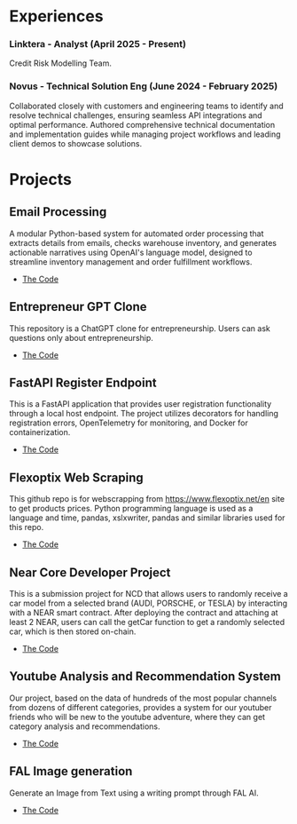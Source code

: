 # Experiences

### Linktera - Analyst  (April 2025 - Present)
Credit Risk Modelling Team.

### Novus - Technical Solution Eng  (June 2024 - February 2025)
Collaborated closely with customers and engineering teams to identify and resolve technical challenges, ensuring seamless API
integrations and optimal performance. Authored comprehensive technical documentation and implementation guides while
managing project workflows and leading client demos to showcase solutions.

# Projects

## Email Processing
A modular Python-based system for automated order processing that extracts details from emails, checks warehouse inventory, and generates actionable narratives using OpenAI's language model, designed to streamline inventory management and order fulfillment workflows.
- [The Code](https://github.com/venturero/email_processing)
  
## Entrepreneur GPT Clone 
This repository is a ChatGPT clone for entrepreneurship. Users can ask questions only about entrepreneurship. 
- [The Code](https://github.com/venturero/Entrepreneur_GPT)

## FastAPI Register Endpoint
This is a FastAPI application that provides user registration functionality through a local host endpoint. The project utilizes decorators for handling registration errors, OpenTelemetry for monitoring, and Docker for containerization.
- [The Code](https://github.com/venturero/FastAPI_register)

## Flexoptix Web Scraping
This github repo is for webscrapping from https://www.flexoptix.net/en site to get products prices. Python programming language is used as a language and time, pandas, xslxwriter, pandas and similar libraries used for this repo.
- [The Code](https://github.com/venturero/Flexoptix-Web-Scraping)

## Near Core Developer Project
This is a submission project for NCD that allows users to randomly receive a car model from a selected brand (AUDI, PORSCHE, or TESLA) by interacting with a NEAR smart contract. After deploying the contract and attaching at least 2 NEAR, users can call the getCar function to get a randomly selected car, which is then stored on-chain.
- [The Code](https://github.com/venturero/NCDproject)

## Youtube Analysis and Recommendation System
Our project, based on the data of hundreds of the most popular channels from dozens of different categories, provides a system for our youtuber friends who will be new to the youtube adventure, where they can get category analysis and recommendations.
- [The Code](https://github.com/venturero/Youtube-Analysis-and-Recommendation-System)

## FAL Image generation
Generate an Image from Text using a writing prompt through FAL AI.
- [The Code](https://github.com/venturero/FAL-Image-Generation)

